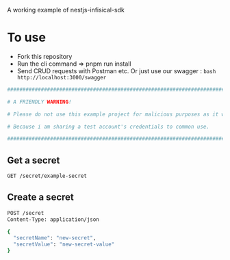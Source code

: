 A working example of nestjs-infisical-sdk



# To use 

* Fork this repository
* Run the cli command => pnpm run install
* Send CRUD requests with Postman etc. Or just use our swagger : ```bash http://localhost:3000/swagger```


```bash
##############################################################################################################

# A FRIENDLY WARNING!

# Please do not use this example project for malicious purposes as it will affect the experience of other developers. Cheers :)

# Because i am sharing a test account's credentials to common use.

##############################################################################################################


```

## Get a secret

```bash
GET /secret/example-secret
```

## Create a secret

```bash
POST /secret
Content-Type: application/json

{
  "secretName": "new-secret",
  "secretValue": "new-secret-value"
}
```
